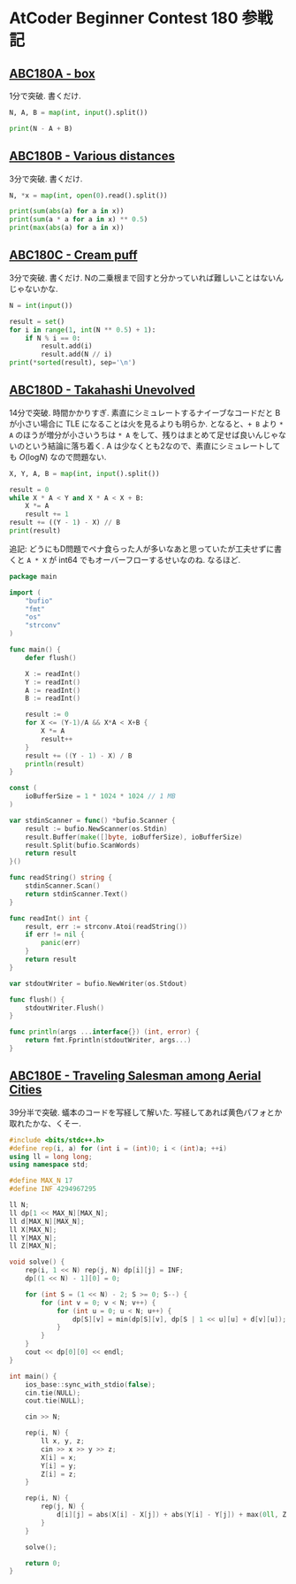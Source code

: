 # AtCoder Beginner Contest 180 参戦記

## [ABC180A - box](https://atcoder.jp/contests/abc180/tasks/abc180_a)

1分で突破. 書くだけ.

```python
N, A, B = map(int, input().split())

print(N - A + B)
```

## [ABC180B - Various distances](https://atcoder.jp/contests/abc180/tasks/abc180_b)

3分で突破. 書くだけ.

```python
N, *x = map(int, open(0).read().split())

print(sum(abs(a) for a in x))
print(sum(a * a for a in x) ** 0.5)
print(max(abs(a) for a in x))
```

## [ABC180C - Cream puff](https://atcoder.jp/contests/abc180/tasks/abc180_c)

3分で突破. 書くだけ. Nの二乗根まで回すと分かっていれば難しいことはないんじゃないかな.

```python
N = int(input())

result = set()
for i in range(1, int(N ** 0.5) + 1):
    if N % i == 0:
        result.add(i)
        result.add(N // i)
print(*sorted(result), sep='\n')
```

## [ABC180D - Takahashi Unevolved](https://atcoder.jp/contests/abc180/tasks/abc180_d)

14分で突破. 時間かかりすぎ. 素直にシミュレートするナイーブなコードだと B が小さい場合に TLE になることは火を見るよりも明らか. となると、`+ B` より `* A` のほうが増分が小さいうちは `* A` をして、残りはまとめて足せば良いんじゃないのという結論に落ち着く. A は少なくとも2なので、素直にシミュレートしても *O*(log<i>N</i>) なので問題ない.

```python
X, Y, A, B = map(int, input().split())

result = 0
while X * A < Y and X * A < X + B:
    X *= A
    result += 1
result += ((Y - 1) - X) // B
print(result)
```

追記: どうにもD問題でペナ食らった人が多いなあと思っていたが工夫せずに書くと `A * X` が int64 でもオーバーフローするせいなのね. なるほど.

```go
package main

import (
	"bufio"
	"fmt"
	"os"
	"strconv"
)

func main() {
	defer flush()

	X := readInt()
	Y := readInt()
	A := readInt()
	B := readInt()

	result := 0
	for X <= (Y-1)/A && X*A < X+B {
		X *= A
		result++
	}
	result += ((Y - 1) - X) / B
	println(result)
}

const (
	ioBufferSize = 1 * 1024 * 1024 // 1 MB
)

var stdinScanner = func() *bufio.Scanner {
	result := bufio.NewScanner(os.Stdin)
	result.Buffer(make([]byte, ioBufferSize), ioBufferSize)
	result.Split(bufio.ScanWords)
	return result
}()

func readString() string {
	stdinScanner.Scan()
	return stdinScanner.Text()
}

func readInt() int {
	result, err := strconv.Atoi(readString())
	if err != nil {
		panic(err)
	}
	return result
}

var stdoutWriter = bufio.NewWriter(os.Stdout)

func flush() {
	stdoutWriter.Flush()
}

func println(args ...interface{}) (int, error) {
	return fmt.Fprintln(stdoutWriter, args...)
}
```

## [ABC180E - Traveling Salesman among Aerial Cities](https://atcoder.jp/contests/abc180/tasks/abc180_e)

39分半で突破. 蟻本のコードを写経して解いた. 写経してあれば黄色パフォとか取れたかな、くそー.

```c++
#include <bits/stdc++.h>
#define rep(i, a) for (int i = (int)0; i < (int)a; ++i)
using ll = long long;
using namespace std;

#define MAX_N 17
#define INF 4294967295

ll N;
ll dp[1 << MAX_N][MAX_N];
ll d[MAX_N][MAX_N];
ll X[MAX_N];
ll Y[MAX_N];
ll Z[MAX_N];

void solve() {
    rep(i, 1 << N) rep(j, N) dp[i][j] = INF;
    dp[(1 << N) - 1][0] = 0;

    for (int S = (1 << N) - 2; S >= 0; S--) {
        for (int v = 0; v < N; v++) {
            for (int u = 0; u < N; u++) {
                dp[S][v] = min(dp[S][v], dp[S | 1 << u][u] + d[v][u]);
            }
        }
    }
    cout << dp[0][0] << endl;
}

int main() {
    ios_base::sync_with_stdio(false);
    cin.tie(NULL);
    cout.tie(NULL);

    cin >> N;

    rep(i, N) {
      	ll x, y, z;
        cin >> x >> y >> z;
        X[i] = x;
        Y[i] = y;
        Z[i] = z;
    }

    rep(i, N) {
        rep(j, N) {
            d[i][j] = abs(X[i] - X[j]) + abs(Y[i] - Y[j]) + max(0ll, Z[i] - Z[j]);
        }
    }

    solve();

    return 0;
}
```
